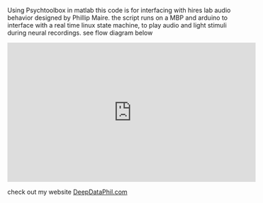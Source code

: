 Using Psychtoolbox in matlab this code is for interfacing with hires lab audio behavior designed by Phillip Maire. 
the script runs on a MBP and arduino to interface with a real time linux state machine, to play audio and light stimuli during neural recordings. 
see flow diagram below
<iframe width="560" height="315" src="https://youtu.be/RyJk5Tv9Aes" frameborder="0" allowfullscreen></iframe>


check out my website [DeepDataPhil.com](https://DeepDataPhil.com)


